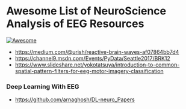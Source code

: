 # Awesome List of NeuroScience Analysis of EEG Resources 
[![Awesome](https://cdn.rawgit.com/sindresorhus/awesome/d7305f38d29fed78fa85652e3a63e154dd8e8829/media/badge.svg)](https://github.com/sindresorhus/awesome)

- https://medium.com/@urish/reactive-brain-waves-af07864bb7d4
- https://channel9.msdn.com/Events/PyData/Seattle2017/BRK12
- https://www.slideshare.net/yokotatsuya/introduction-to-common-spatial-pattern-filters-for-eeg-motor-imagery-classification

### Deep Learning With EEG
- https://github.com/arnaghosh/DL-neuro_Papers
